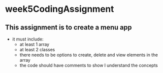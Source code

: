 # week5CodingAssignment

## This assignment is to create a menu app
- it must include:
    - at least 1 array
    - at least 2 classes
    - there needs to be options to create, delete and view elements in the array
    - the code should have comments to show I understand the concepts